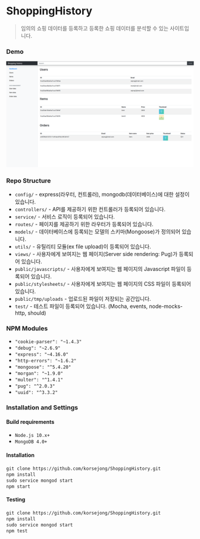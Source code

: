 # ShoppingHistory
> 임의의 쇼핑 데이터를 등록하고 등록한 쇼핑 데이터를 분석할 수 있는 사이트입니다.

### Demo
![demo](https://github.com/korsejong/ShoppingHistory/blob/master/ex.png)

### Repo Structure
* `config/` - express(라우터, 컨트롤러), mongodb(데이터베이스)에 대한 설정이 있습니다.
* `controllers/` - API를 제공하기 위한 컨트롤러가 등록되어 있습니다.
* `service/` - 서비스 로직이 등록되어 있습니다.
* `routes/` - 페이지를 제공하기 위한 라우터가 등록되어 있습니다.
* `models/` - 데이터베이스에 등록되는 모델의 스키마(Mongoose)가 정의되어 있습니다.
* `utils/` - 유틸리티 모듈(ex file upload)이 등록되어 있습니다.
* `views/` - 사용자에게 보여지는 웹 페이지(Server side rendering: Pug)가 등록되어 있습니다.
* `public/javascripts/` - 사용자에게 보여지는 웹 페이지의 Javascript 파일이 등록되어 있습니다.
* `public/stylesheets/` - 사용자에게 보여지는 웹 페이지의 CSS 파일이 등록되어 있습니다.
* `public/tmp/uploads` - 업로드된 파일이 저장되는 공간입니다.
* `test/` - 테스트 파일이 등록되어 있습니다. (Mocha, events, node-mocks-http, should)

### NPM Modules
* `"cookie-parser": "~1.4.3"`
* `"debug": "~2.6.9"`
* `"express": "~4.16.0"`
* `"http-errors": "~1.6.2"`
* `"mongoose": "^5.4.20"`
* `"morgan": "~1.9.0"`
* `"multer": "^1.4.1"`
* `"pug": "^2.0.3"`
* `"uuid": "^3.3.2"`
    
### Installation and Settings
#### Build requirements
* `Node.js 10.x+`
* `MongoDB 4.0+`

#### Installation
```
git clone https://github.com/korsejong/ShoppingHistory.git
npm install
sudo service mongod start
npm start
```

#### Testing
```
git clone https://github.com/korsejong/ShoppingHistory.git
npm install
sudo service mongod start
npm test
```

